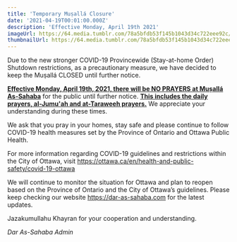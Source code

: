 ```yaml
---
title: 'Temporary Muṣallá Closure'
date: '2021-04-19T00:01:00.000Z'
description: 'Effective Monday, April 19th 2021'
imageUrl: https://64.media.tumblr.com/78a5bfdb53f145b1043d34c722eee92c/tumblr_pw8f3lSkOv1ssk8cyo1_1280.jpg
thumbnailUrl: https://64.media.tumblr.com/78a5bfdb53f145b1043d34c722eee92c/tumblr_pw8f3lSkOv1ssk8cyo1_1280.jpg
---
```


Due to the new stronger COVID-19 Provincewide (Stay-at-home Order) Shutdown restrictions, as a precautionary measure, we have decided to keep the Muṣallá CLOSED until further notice.

<span style="text-decoration: underline">**Effective Monday, April 19th, 2021, there will be NO PRAYERS at Muṣallá As-Sahaba**</span> for the public until further notice. <span style="text-decoration: underline">**This includes the daily prayers, al-Jumu'ah and at-Taraweeh prayers.**</span> We appreciate your understanding during these times.

We ask that you pray in your homes, stay safe and please continue to follow COVID-19 health measures set by the Province of Ontario and Ottawa Public Health.

For more information regarding COVID-19 guidelines and restrictions within the City of Ottawa, visit https://ottawa.ca/en/health-and-public-safety/covid-19-ottawa

We will continue to monitor the situation for Ottawa and plan to reopen based on the Province of Ontario and the City of Ottawa’s guidelines. Please keep checking our website https://dar-as-sahaba.com for the latest updates.

Jazakumullahu Khayran for your cooperation and understanding.

_Dar As-Sahaba Admin_
